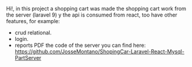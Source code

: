 Hi!, in this project a shopping cart was made the shopping cart work from the server (laravel 9) y the api is consumed from react, too have other features, for example:
- crud relational.
- login.
- reports PDF 
the code of the server you can find here: https://github.com/JosseMontano/ShopingCar-Laravel-React-Mysql-PartServer


